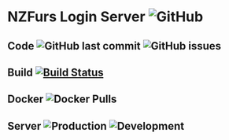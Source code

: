 # NZFurs Login Server  ![GitHub](https://img.shields.io/github/license/nzfurs/logins.svg)

## Code ![GitHub last commit](https://img.shields.io/github/last-commit/nzfurs/login.svg) ![GitHub issues](https://img.shields.io/github/issues/nzfurs/login.svg)

## Build [![Build Status](https://dev.azure.com/nzfurs/Login/_apis/build/status/develop)](https://dev.azure.com/nzfurs/Login/_build/latest?definitionId=2)

## Docker ![Docker Pulls](https://img.shields.io/docker/pulls/nzfurs/login.svg)

## Server ![Production](https://img.shields.io/website-up-down-green-red/https/login.furry.nz.svg?label=Production) ![Development](https://img.shields.io/website-up-down-green-red/https/dev.login.furry.nz.svg?label=Development)